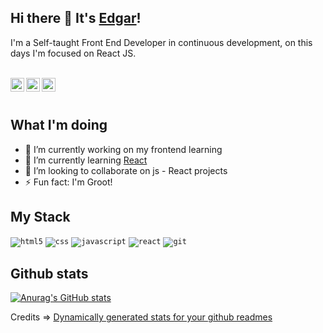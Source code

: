 ## Hi there 👋 It's [Edgar](https://www.edgarbritez.com/)!
I'm a Self-taught Front End Developer in continuous development, on this days I'm focused on React JS.

<br>
<a href="https://www.edgarbritez.com/">
<img align="left" alt="Edgar Britez Website" width="22px" src="https://icongr.am/fontawesome/globe.svg?size=128&color=70c8ff" />
</a>
<a href="https://www.linkedin.com/in/edgarbritez">
<img align="left" alt="Edgar Britez LinkedIN" width="22px" src="https://icongr.am/fontawesome/linkedin.svg?size=128&color=70c8ff" />
</a>
<a href="https://twitter.com/edgarfb_ok">
<img align="left" alt="Edgar Britez Twitter" width="22px" src="https://icongr.am/fontawesome/twitter.svg?size=128&color=70c8ff" />
</a>
<br>




<br>

<!--
**edgarfb/edgarfb** is a ✨ _special_ ✨ repository because its `README.md` (this file) appears on your GitHub profile.

Here are some ideas to get you started:


-->
## What I'm doing
- 🔭 I’m currently working on my frontend learning
- 🌱 I’m currently learning [React](https://reactjs.org/)
- 👯 I’m looking to collaborate on js - React projects
- ⚡ Fun fact: I'm Groot!


## My Stack
<code><img src="https://icongr.am/devicon/html5-original-wordmark.svg?size=20&color=currentColor" alt="html5"/></code>
<code><img src="https://icongr.am/devicon/css3-original-wordmark.svg?size=20&color=currentColor" alt="css"/></code>
<code><img src="https://icongr.am/devicon/javascript-original.svg?size=20&color=currentColor" alt="javascript"/></code>
<code><img src="https://icongr.am/devicon/react-original-wordmark.svg?size=20&color=currentColor" alt="react"/></code>
<code><img src="https://icongr.am/devicon/git-original-wordmark.svg?size=20&color=currentColor" alt="git"/></code>


## Github stats
[![Anurag's GitHub stats](https://github-readme-stats.vercel.app/api?username=edgarfb)](https://github.com/anuraghazra/github-readme-stats)

Credits => [Dynamically generated stats for your github readmes](https://github.com/anuraghazra/github-readme-stats)
